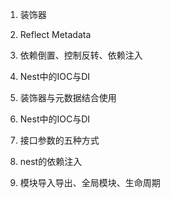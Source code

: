 1. 装饰器
1. Reflect Metadata
1. 依赖倒置、控制反转、依赖注入
1. Nest中的IOC与DI
1. 装饰器与元数据结合使用
1. Nest中的IOC与DI
1. 接口参数的五种方式

8. nest的依赖注入
9. 模块导入导出、全局模块、生命周期